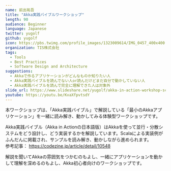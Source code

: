 ```yaml
---
name: 前出祐吾
title: "Akka実践バイブルワークショップ"
length: 90
audience: Beginner
language: Japanese
twitter: yugolf
github: yugolf
icon: https://pbs.twimg.com/profile_images/1323009614/IMG_0457_400x400.jpg
organization: TIS株式会社
tags:
  - Tools
  - Best Practices
  - Software Design and Architecture
suggestions:
  - Akkaで作るアプリケーションがどんなものか知りたい人
  - Akka実践バイブルを読んでない人or読んだけどまだ自分で動かしていない人
  - Akka実践バイブルを読んで完全に理解できた人は対象外
slide_url: https://www.slideshare.net/yugolf/akka-in-action-workshop-scalamatsuri-2018
youtube: https://youtu.be/KvaXfpvtsdY
---
```

本ワークショップは、「Akka実践バイブル」で解説している「最小のAkkaアプリケーション」を一緒に読み解き、動かしてみる体験型ワークショップです。

Akka実践バイブル（Akka in Actionの日本語版）はAkkaを使って並行・分散システムをどう設計し、どう実装するかを解説しています。Scalaによる実装例がふんだんに掲載され、サンプルを読み解き、動かしながら進められます。  
参考記事： https://codezine.jp/article/detail/10548

解説を聞いてAkkaの雰囲気をつかむのもよし、一緒にアプリケーションを動かして理解を深めるのもよし、Akka初心者向けのワークショップです。